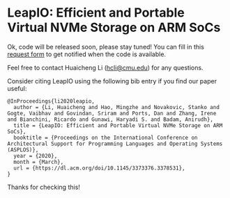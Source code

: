 
# LeapIO: Efficient and Portable Virtual NVMe Storage on ARM SoCs

Ok, code will be released soon, please stay tuned! You can fill in this [request form](https://docs.google.com/forms/d/e/1FAIpQLSeg-NpQ8hBlZGTgKVt72vOTo6HHYi9DX1_3DmioP2zTbe3cqw/viewform?vc=0&c=0&w=1&flr=0) to get notified when the code is available. 


Feel free to contact Huaicheng Li (hcli@cmu.edu) for any questions.

Consider citing LeapIO using the following bib entry if you find our paper useful:

```
@InProceedings{li2020leapio,
  author = {Li, Huaicheng and Hao, Mingzhe and Novakovic, Stanko and Gogte, Vaibhav and Govindan, Sriram and Ports, Dan and Zhang, Irene and Bianchini, Ricardo and Gunawi, Haryadi S. and Badam, Anirudh},
  title = {LeapIO: Efficient and Portable Virtual NVMe Storage on ARM SoCs},
  booktitle = {Proceedings on the International Conference on Architectural Support for Programming Languages and Operating Systems (ASPLOS)},
  year = {2020},
  month = {March},
  url = {https://dl.acm.org/doi/10.1145/3373376.3378531},
}
```

Thanks for checking this!

